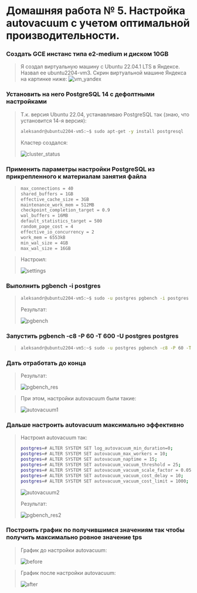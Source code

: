 # Домашняя работа № 5. Настройка autovacuum с учетом оптимальной производительности.

### Cоздать GCE инстанс типа e2-medium и диском 10GB
> Я создал виртуальную машину с Ubuntu 22.04.1 LTS в Яндексе. Назвал ее ubuntu2204-vm3. Скрин виртуальной машине Яндекса на картинке ниже:
> <image src="images/vm_yandex.png" alt="vm_yandex">

### Установить на него PostgreSQL 14 с дефолтными настройками
> Т.к. версия Ubuntu 22.04, устанавливаю PostgreSQL так (знаю, что установится 14-я версия):
> ```sh
> aleksandr@ubuntu2204-vm5:~$ sudo apt-get -y install postgresql
> ```
> Кластер создался:
> 
> <image src="images/cluster_status.png" alt="cluster_status">

### Применить параметры настройки PostgreSQL из прикрепленного к материалам занятия файла
> ```sh
> max_connections = 40
> shared_buffers = 1GB
> effective_cache_size = 3GB
> maintenance_work_mem = 512MB
> checkpoint_completion_target = 0.9
> wal_buffers = 16MB
> default_statistics_target = 500
> random_page_cost = 4
> effective_io_concurrency = 2
> work_mem = 6553kB
> min_wal_size = 4GB
> max_wal_size = 16GB
> ```

> Настроил:
> 
> <image src="images/settings.png" alt="settings">

### Выполнить pgbench -i postgres
> ```sh
> aleksandr@ubuntu2204-vm5:~$ sudo -u postgres pgbench -i postgres
> ```
>
> Результат:
>
> <image src="images/pgbench.png" alt="pgbench">

### Запустить pgbench -c8 -P 60 -T 600 -U postgres postgres
> ```sh
> aleksandr@ubuntu2204-vm5:~$ sudo -u postgres pgbench -c8 -P 60 -T 600 -U postgres postgres
> ```

### Дать отработать до конца
> Результат:
> 
> <image src="images/pgbench_res.png" alt="pgbench_res">

> При этом, настройки autovacuum были такие:
>
> <image src="images/autovacuum1.png" alt="autovacuum1">

### Дальше настроить autovacuum максимально эффективно
> Настроил autovacuum так:
> ```sh
> postgres=# ALTER SYSTEM SET log_autovacuum_min_duration=0;
> postgres=# ALTER SYSTEM SET autovacuum_max_workers = 10;
> postgres=# ALTER SYSTEM SET autovacuum_naptime = 15;
> postgres=# ALTER SYSTEM SET autovacuum_vacuum_threshold = 25;
> postgres=# ALTER SYSTEM SET autovacuum_vacuum_scale_factor = 0.05;
> postgres=# ALTER SYSTEM SET autovacuum_vacuum_cost_delay = 10;
> postgres=# ALTER SYSTEM SET autovacuum_vacuum_cost_limit = 1000;
> ```
>
> <image src="images/autovacuum2.png" alt="autovacuum2">
>
> Результат:
>
> <image src="images/pgbench_res2.png" alt="pgbench_res2">

### Построить график по получившимся значениям так чтобы получить максимально ровное значение tps
> График до настройки autovacuum:
>
> <image src="images/before.png" alt="before">

> График после настройки autovacuum:
>
> <image src="images/after1.png" alt="after">